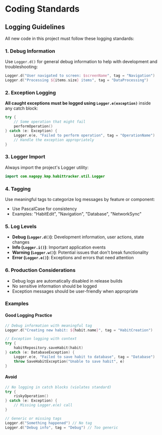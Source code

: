 # Coding Standards

## Logging Guidelines

All new code in this project must follow these logging standards:

### 1. Debug Information
Use `Logger.d()` for general debug information to help with development and troubleshooting:

```kotlin
Logger.d("User navigated to screen: $screenName", tag = "Navigation")
Logger.d("Processing ${items.size} items", tag = "DataProcessing")
```

### 2. Exception Logging
**All caught exceptions must be logged using `Logger.e(exception)`** inside any catch block:

```kotlin
try {
    // Some operation that might fail
    performOperation()
} catch (e: Exception) {
    Logger.e(e, "Failed to perform operation", tag = "OperationName")
    // Handle the exception appropriately
}
```

### 3. Logger Import
Always import the project's Logger utility:
```kotlin
import com.nagopy.kmp.habittracker.util.Logger
```

### 4. Tagging
Use meaningful tags to categorize log messages by feature or component:
- Use PascalCase for consistency
- Examples: "HabitEdit", "Navigation", "Database", "NetworkSync"

### 5. Log Levels
- **Debug (`Logger.d()`)**: Development information, user actions, state changes
- **Info (`Logger.i()`)**: Important application events
- **Warning (`Logger.w()`)**: Potential issues that don't break functionality
- **Error (`Logger.e()`)**: Exceptions and errors that need attention

### 6. Production Considerations
- Debug logs are automatically disabled in release builds
- No sensitive information should be logged
- Exception messages should be user-friendly when appropriate

### Examples

#### Good Logging Practice
```kotlin
// Debug information with meaningful tag
Logger.d("Creating new habit: ${habit.name}", tag = "HabitCreation")

// Exception logging with context
try {
    habitRepository.saveHabit(habit)
} catch (e: DatabaseException) {
    Logger.e(e, "Failed to save habit to database", tag = "Database")
    throw SaveHabitException("Unable to save habit", e)
}
```

#### Avoid
```kotlin
// No logging in catch blocks (violates standard)
try {
    riskyOperation()
} catch (e: Exception) {
    // Missing Logger.e(e) call
}

// Generic or missing tags
Logger.d("Something happened") // No tag
Logger.d("Debug info", tag = "Debug") // Too generic
```